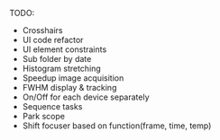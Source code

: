 TODO:
- Crosshairs
- UI code refactor
- UI element constraints
- Sub folder by date
- Histogram stretching
- Speedup image acquisition
- FWHM display & tracking
- On/Off for each device separately
- Sequence tasks
- Park scope
- Shift focuser based on function(frame, time, temp)


